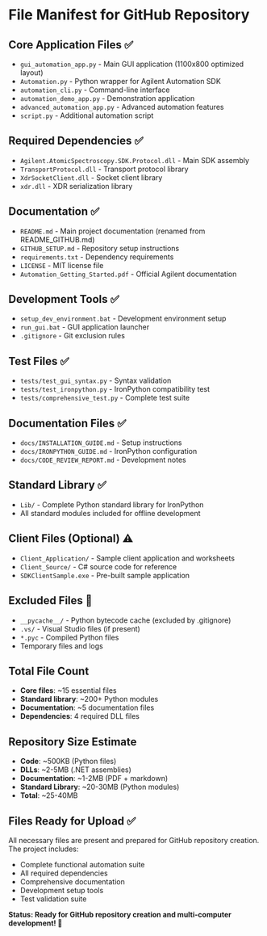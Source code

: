 # File Manifest for GitHub Repository

## Core Application Files ✅
- `gui_automation_app.py` - Main GUI application (1100x800 optimized layout)
- `Automation.py` - Python wrapper for Agilent Automation SDK
- `automation_cli.py` - Command-line interface
- `automation_demo_app.py` - Demonstration application
- `advanced_automation_app.py` - Advanced automation features
- `script.py` - Additional automation script

## Required Dependencies ✅
- `Agilent.AtomicSpectroscopy.SDK.Protocol.dll` - Main SDK assembly
- `TransportProtocol.dll` - Transport protocol library
- `XdrSocketClient.dll` - Socket client library  
- `xdr.dll` - XDR serialization library

## Documentation ✅
- `README.md` - Main project documentation (renamed from README_GITHUB.md)
- `GITHUB_SETUP.md` - Repository setup instructions
- `requirements.txt` - Dependency requirements
- `LICENSE` - MIT license file
- `Automation_Getting_Started.pdf` - Official Agilent documentation

## Development Tools ✅
- `setup_dev_environment.bat` - Development environment setup
- `run_gui.bat` - GUI application launcher
- `.gitignore` - Git exclusion rules

## Test Files ✅
- `tests/test_gui_syntax.py` - Syntax validation
- `tests/test_ironpython.py` - IronPython compatibility test
- `tests/comprehensive_test.py` - Complete test suite

## Documentation Files ✅
- `docs/INSTALLATION_GUIDE.md` - Setup instructions
- `docs/IRONPYTHON_GUIDE.md` - IronPython configuration
- `docs/CODE_REVIEW_REPORT.md` - Development notes

## Standard Library ✅
- `Lib/` - Complete Python standard library for IronPython
- All standard modules included for offline development

## Client Files (Optional) ⚠️
- `Client_Application/` - Sample client application and worksheets
- `Client_Source/` - C# source code for reference
- `SDKClientSample.exe` - Pre-built sample application

## Excluded Files 🚫
- `__pycache__/` - Python bytecode cache (excluded by .gitignore)
- `.vs/` - Visual Studio files (if present)
- `*.pyc` - Compiled Python files
- Temporary files and logs

## Total File Count
- **Core files**: ~15 essential files
- **Standard library**: ~200+ Python modules
- **Documentation**: ~5 documentation files
- **Dependencies**: 4 required DLL files

## Repository Size Estimate
- **Code**: ~500KB (Python files)
- **DLLs**: ~2-5MB (.NET assemblies)
- **Documentation**: ~1-2MB (PDF + markdown)
- **Standard Library**: ~20-30MB (Python modules)
- **Total**: ~25-40MB

## Files Ready for Upload ✅
All necessary files are present and prepared for GitHub repository creation. The project includes:
- Complete functional automation suite
- All required dependencies
- Comprehensive documentation
- Development setup tools
- Test validation suite

**Status: Ready for GitHub repository creation and multi-computer development! 🚀**
